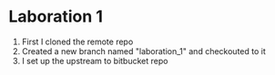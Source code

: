# Laboration 1

1. First I cloned the remote repo 
2. Created a new branch named "laboration_1" and checkouted to it
3. I set up the upstream to bitbucket repo